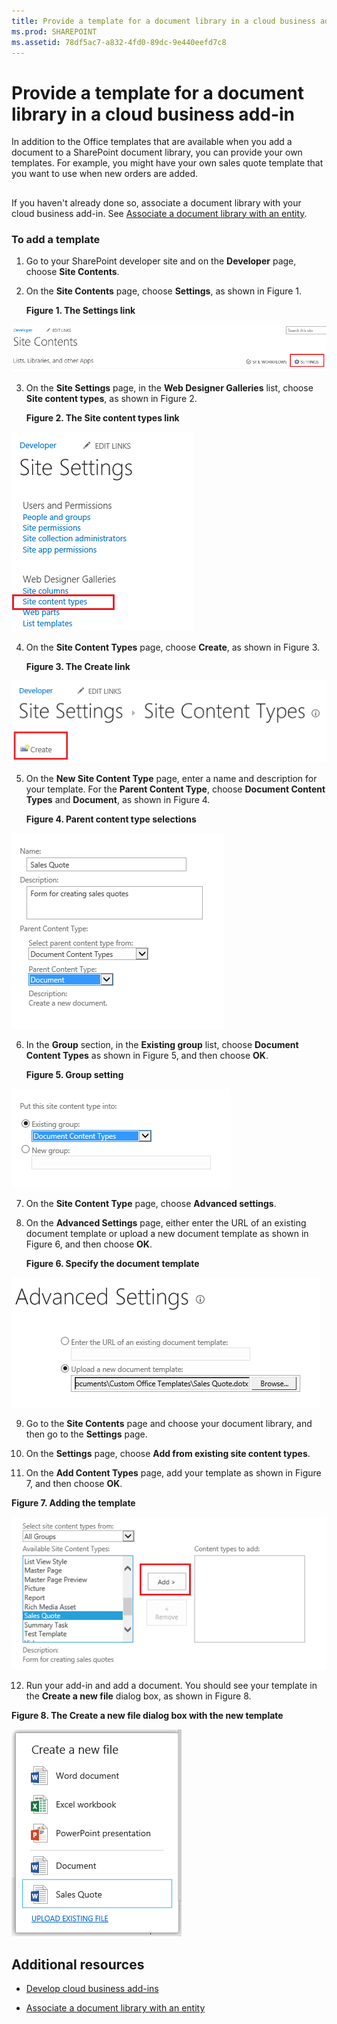 ```yaml
---
title: Provide a template for a document library in a cloud business add-in
ms.prod: SHAREPOINT
ms.assetid: 78df5ac7-a832-4fd0-89dc-9e440eefd7c8
---
```



# Provide a template for a document library in a cloud business add-in
In addition to the Office templates that are available when you add a document to a SharePoint document library, you can provide your own templates. For example, you might have your own sales quote template that you want to use when new orders are added.
 





## 

If you haven't already done so, associate a document library with your cloud business add-in. See  [Associate a document library with an entity](associate-a-document-library-with-an-entity.md).




### To add a template


1. Go to your SharePoint developer site and on the **Developer** page, choose **Site Contents**.


2. On the **Site Contents** page, choose **Settings**, as shown in Figure 1.

   **Figure 1. The Settings link**



![Site Settings link](images/CBA_IM_8b.PNG)





3. On the **Site Settings** page, in the **Web Designer Galleries** list, choose **Site content types**, as shown in Figure 2.

   **Figure 2. The Site content types link**



![Site content types link](images/CBA_IM_26.PNG)





4. On the **Site Content Types** page, choose **Create**, as shown in Figure 3.

   **Figure 3. The Create link**



![Create link](images/CBA_IM_27.PNG)





5. On the **New Site Content Type** page, enter a name and description for your template. For the **Parent Content Type**, choose **Document Content Types** and **Document**, as shown in Figure 4.

   **Figure 4. Parent content type selections**



![Parent content type selections](images/CBA_IM_28.PNG)





6. In the **Group** section, in the **Existing group** list, choose **Document Content Types** as shown in Figure 5, and then choose **OK**.

   **Figure 5. Group setting**



![Group setting](images/CBA_IM_28a.PNG)





7. On the **Site Content Type** page, choose **Advanced settings**.


8. On the **Advanced Settings** page, either enter the URL of an existing document template or upload a new document template as shown in Figure 6, and then choose **OK**.

   **Figure 6. Specify the document template**



![Specify the document template](images/CBA_IM_29.PNG)





9. Go to the **Site Contents** page and choose your document library, and then go to the **Settings** page.


10. On the **Settings** page, choose **Add from existing site content types**.


11. On the **Add Content Types** page, add your template as shown in Figure 7, and then choose **OK**.

   **Figure 7. Adding the template**



![Adding the template](images/CBA_IM_29a.PNG)





12. Run your add-in and add a document. You should see your template in the **Create a new file** dialog box, as shown in Figure 8.

   **Figure 8. The Create a new file dialog box with the new template**



![The Create a new file dialog with the new template](images/CBA_IM_30.PNG)






## Additional resources
<a name="bk_addresources"> </a>


-  [Develop cloud business add-ins](develop-cloud-business-add-ins.md)


-  [Associate a document library with an entity](associate-a-document-library-with-an-entity.md)



